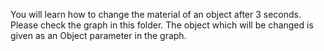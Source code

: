 You will learn how to change the material of an object after 3 seconds. Please check the graph in this folder. The object which will be changed is given as an Object parameter in the graph.
